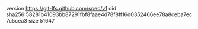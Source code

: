 version https://git-lfs.github.com/spec/v1
oid sha256:58281b41093bb87291fbf8faae4d78f8ff16d0352466ee78a8ceba7ec7c5cea3
size 51647
